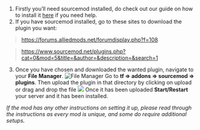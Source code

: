 1. Firstly you’ll need sourcemod installed, do check out our guide on how to install it [here](How_to_install_metamod_and_sourcemod_on_your_TF2_server.md) if you need help.
2. If you have sourcemod installed, go to these sites to download the plugin you want: 
>https://forums.alliedmods.net/forumdisplay.php?f=108 

> https://www.sourcemod.net/plugins.php?cat=0&mod=5&title=&author=&description=&search=1

3. Once you have chosen and downloaded the wanted plugin, navigate to your **File Manager**.
![File Manager](../images/file-manager.png)
Go to **tf => addons => sourcemod => plugins**.
Then upload the plugin in that directory by clicking on upload or drag and drop the file
![](../images/upload.png)
Once it has been uploaded **Start/Restart** your server and it has been installed.

*If the mod has any other instructions on setting it up, please read through the instructions as every mod is unique, and some do require additional setups.*

